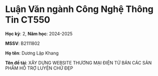# Luận Văn ngành Công Nghệ Thông Tin CT550

**Học kỳ**: 2, **Năm học**: 2024-2025

**MSSV**: B2111802

**Họ tên**: Dương Lập Khang

**Tên đề tài**: XÂY DỰNG WEBSITE THƯƠNG MẠI ĐIỆN TỬ BÁN CÁC SẢN PHẨM HỖ TRỢ LUYỆN CHỮ ĐẸP


